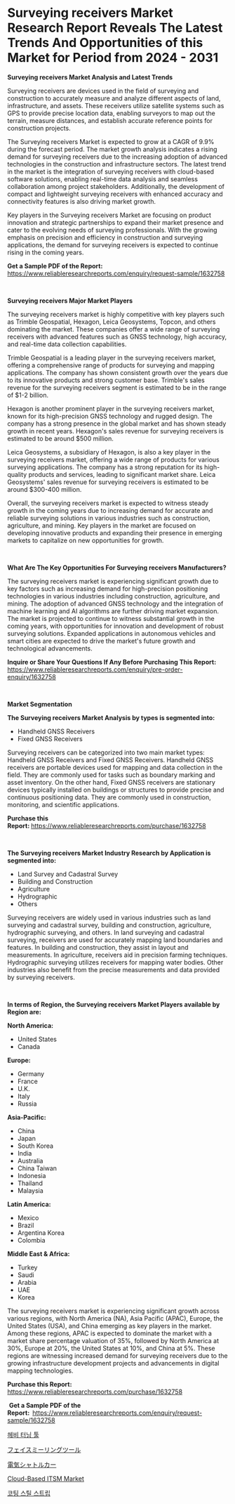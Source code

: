 <p><h1>Surveying receivers Market Research Report Reveals The Latest Trends And Opportunities of this Market for Period from 2024 - 2031</h1></p><p><strong>Surveying receivers Market Analysis and Latest Trends</strong></p>
<p><p>Surveying receivers are devices used in the field of surveying and construction to accurately measure and analyze different aspects of land, infrastructure, and assets. These receivers utilize satellite systems such as GPS to provide precise location data, enabling surveyors to map out the terrain, measure distances, and establish accurate reference points for construction projects.</p><p>The Surveying receivers Market is expected to grow at a CAGR of 9.9% during the forecast period. The market growth analysis indicates a rising demand for surveying receivers due to the increasing adoption of advanced technologies in the construction and infrastructure sectors. The latest trend in the market is the integration of surveying receivers with cloud-based software solutions, enabling real-time data analysis and seamless collaboration among project stakeholders. Additionally, the development of compact and lightweight surveying receivers with enhanced accuracy and connectivity features is also driving market growth.</p><p>Key players in the Surveying receivers Market are focusing on product innovation and strategic partnerships to expand their market presence and cater to the evolving needs of surveying professionals. With the growing emphasis on precision and efficiency in construction and surveying applications, the demand for surveying receivers is expected to continue rising in the coming years.</p></p>
<p><strong>Get a Sample PDF of the Report:&nbsp;</strong> <a href="https://www.reliableresearchreports.com/enquiry/request-sample/1632758">https://www.reliableresearchreports.com/enquiry/request-sample/1632758</a></p>
<p>&nbsp;</p>
<p><strong>Surveying receivers Major Market Players</strong></p>
<p><p>The surveying receivers market is highly competitive with key players such as Trimble Geospatial, Hexagon, Leica Geosystems, Topcon, and others dominating the market. These companies offer a wide range of surveying receivers with advanced features such as GNSS technology, high accuracy, and real-time data collection capabilities.</p><p>Trimble Geospatial is a leading player in the surveying receivers market, offering a comprehensive range of products for surveying and mapping applications. The company has shown consistent growth over the years due to its innovative products and strong customer base. Trimble's sales revenue for the surveying receivers segment is estimated to be in the range of $1-2 billion.</p><p>Hexagon is another prominent player in the surveying receivers market, known for its high-precision GNSS technology and rugged design. The company has a strong presence in the global market and has shown steady growth in recent years. Hexagon's sales revenue for surveying receivers is estimated to be around $500 million.</p><p>Leica Geosystems, a subsidiary of Hexagon, is also a key player in the surveying receivers market, offering a wide range of products for various surveying applications. The company has a strong reputation for its high-quality products and services, leading to significant market share. Leica Geosystems' sales revenue for surveying receivers is estimated to be around $300-400 million.</p><p>Overall, the surveying receivers market is expected to witness steady growth in the coming years due to increasing demand for accurate and reliable surveying solutions in various industries such as construction, agriculture, and mining. Key players in the market are focused on developing innovative products and expanding their presence in emerging markets to capitalize on new opportunities for growth.</p></p>
<p>&nbsp;</p>
<p><strong>What Are The Key Opportunities For Surveying receivers Manufacturers?</strong></p>
<p><p>The surveying receivers market is experiencing significant growth due to key factors such as increasing demand for high-precision positioning technologies in various industries including construction, agriculture, and mining. The adoption of advanced GNSS technology and the integration of machine learning and AI algorithms are further driving market expansion. The market is projected to continue to witness substantial growth in the coming years, with opportunities for innovation and development of robust surveying solutions. Expanded applications in autonomous vehicles and smart cities are expected to drive the market's future growth and technological advancements.</p></p>
<p><strong>Inquire or Share Your Questions If Any Before Purchasing This Report:</strong> <a href="https://www.reliableresearchreports.com/enquiry/pre-order-enquiry/1632758">https://www.reliableresearchreports.com/enquiry/pre-order-enquiry/1632758</a></p>
<p>&nbsp;</p>
<p><strong>Market Segmentation</strong></p>
<p><strong>The Surveying receivers Market Analysis by types is segmented into:</strong></p>
<p><ul><li>Handheld GNSS Receivers</li><li>Fixed GNSS Receivers</li></ul></p>
<p><p>Surveying receivers can be categorized into two main market types: Handheld GNSS Receivers and Fixed GNSS Receivers. Handheld GNSS receivers are portable devices used for mapping and data collection in the field. They are commonly used for tasks such as boundary marking and asset inventory. On the other hand, Fixed GNSS receivers are stationary devices typically installed on buildings or structures to provide precise and continuous positioning data. They are commonly used in construction, monitoring, and scientific applications.</p></p>
<p><strong>Purchase this Report:&nbsp;</strong><a href="https://www.reliableresearchreports.com/purchase/1632758">https://www.reliableresearchreports.com/purchase/1632758</a></p>
<p>&nbsp;</p>
<p><strong>The Surveying receivers Market Industry Research by Application is segmented into:</strong></p>
<p><ul><li>Land Survey and Cadastral Survey</li><li>Building and Construction</li><li>Agriculture</li><li>Hydrographic</li><li>Others</li></ul></p>
<p><p>Surveying receivers are widely used in various industries such as land surveying and cadastral survey, building and construction, agriculture, hydrographic surveying, and others. In land surveying and cadastral surveying, receivers are used for accurately mapping land boundaries and features. In building and construction, they assist in layout and measurements. In agriculture, receivers aid in precision farming techniques. Hydrographic surveying utilizes receivers for mapping water bodies. Other industries also benefit from the precise measurements and data provided by surveying receivers.</p></p>
<p>&nbsp;</p>
<p><strong>In terms of Region, the Surveying receivers Market Players available by Region are:</strong></p>
<p>
    <p> <strong> North America: </strong>
        <ul>
            <li>United States</li>
            <li>Canada</li>
        </ul>
        </p> 
    <p> <strong> Europe: </strong>
        <ul>
            <li>Germany</li>
            <li>France</li>
            <li>U.K.</li>
            <li>Italy</li>
            <li>Russia</li>
        </ul>
        </p> 
    <p> <strong> Asia-Pacific: </strong>
        <ul>
            <li>China</li>
            <li>Japan</li>
            <li>South Korea</li>
            <li>India</li>
            <li>Australia</li>
            <li>China Taiwan</li>
            <li>Indonesia</li>
            <li>Thailand</li>
            <li>Malaysia</li>
        </ul>
        </p> 
    <p> <strong> Latin America: </strong>
        <ul>
            <li>Mexico</li>
            <li>Brazil</li>
            <li>Argentina Korea</li>
            <li>Colombia</li>
        </ul>
        </p> 
    <p> <strong> Middle East & Africa: </strong>
        <ul>
            <li>Turkey</li>
            <li>Saudi</li>
            <li>Arabia</li>
            <li>UAE</li>
            <li>Korea</li>
        </ul>
    </p>
    </p>
<p><p>The surveying receivers market is experiencing significant growth across various regions, with North America (NA), Asia Pacific (APAC), Europe, the United States (USA), and China emerging as key players in the market. Among these regions, APAC is expected to dominate the market with a market share percentage valuation of 35%, followed by North America at 30%, Europe at 20%, the United States at 10%, and China at 5%. These regions are witnessing increased demand for surveying receivers due to the growing infrastructure development projects and advancements in digital mapping technologies.</p></p>
<p><strong>Purchase this Report: </strong><a href="https://www.reliableresearchreports.com/purchase/1632758">https://www.reliableresearchreports.com/purchase/1632758</a></p>
<p>&nbsp;<strong>Get a Sample PDF of the Report:&nbsp;&nbsp;</strong><a href="https://www.reliableresearchreports.com/enquiry/request-sample/1632758">https://www.reliableresearchreports.com/enquiry/request-sample/1632758</a></p>
<p><strong></strong></p>
<p><p><a href="https://medium.com/@pwbbmsbwwv85/%EB%AC%B4%EA%B1%B0%EC%9A%B4-%ED%84%B0%EB%8B%9D-%EB%8F%84%EA%B5%AC-%EC%8B%9C%EC%9E%A5-%EB%8F%99%ED%96%A5-%EB%B0%8F-%EC%8B%9C%EC%9E%A5-%EB%B6%84%EC%84%9D%EC%9D%80-2024-2031%EB%85%84%EA%B9%8C%EC%A7%80-%EC%98%88%EC%83%81%EB%90%A9%EB%8B%88%EB%8B%A4-b8c2a21c17d2">헤비 터닝 툴</a></p><p><a href="https://medium.com/@deborahclarke2008/%E3%83%95%E3%82%A7%E3%83%BC%E3%82%B9%E3%83%95%E3%83%A9%E3%82%A4%E3%82%B9%E5%B7%A5%E5%85%B7%E5%B8%82%E5%A0%B4-2031%E5%B9%B4%E3%81%BE%E3%81%A7%E3%81%AE%E6%88%90%E5%8A%9F%E3%81%97%E3%81%9F%E3%83%93%E3%82%B8%E3%83%8D%E3%82%B9%E6%88%A6%E7%95%A5%E3%81%AE%E9%8D%B5-9ee84e1eb047">フェイスミーリングツール</a></p><p><a href="https://medium.com/@deborahclarke2008/%E9%9B%BB%E5%8B%95%E3%82%B7%E3%83%A3%E3%83%88%E3%83%AB%E3%82%AB%E3%83%BC%E5%B8%82%E5%A0%B4-2031%E5%B9%B4%E3%81%BE%E3%81%A7%E3%81%AE%E6%88%90%E5%8A%9F%E3%81%99%E3%82%8B%E3%83%93%E3%82%B8%E3%83%8D%E3%82%B9%E6%88%A6%E7%95%A5%E3%81%AE%E9%8D%B5-5a7fd5e30d6c">電気シャトルカー</a></p><p><a href="https://cedar-agate-3da.notion.site/Cloud-Based-ITSM-Market-Analysis-and-Market-Size-Global-Industry-Overview-Market-Segmentation-and--cbd8a49194d04e159699e210f39653c2">Cloud-Based ITSM Market</a></p><p><a href="https://medium.com/@pwbbmsbwwv85/%EB%8F%84%EA%B8%88%EB%90%9C-%EC%8A%A4%ED%8B%B8-%EC%8A%A4%ED%8A%B8%EB%A6%BD-%EC%8B%9C%EC%9E%A5-%EC%8B%9C%EC%9E%A5-cagr-%EC%8B%9C%EC%9E%A5-%EB%8F%99%ED%96%A5-%EB%B0%8F-%EC%84%B1%EC%9E%A5-%EC%A0%84%EB%9E%B5%EC%97%90-%EB%8C%80%ED%95%9C-%ED%86%B5%EC%B0%B0%EB%A0%A5-feaef256417b">코팅 스틸 스트립</a></p></p>